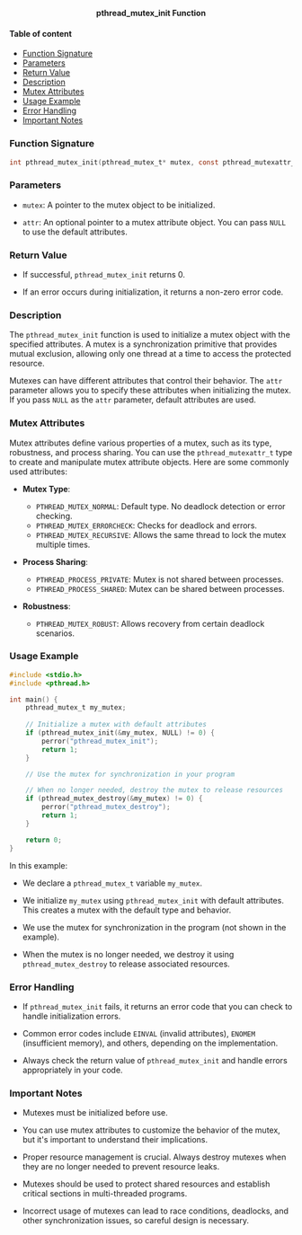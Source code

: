 **<div align="center" >pthread_mutex_init Function</div>**

#### Table of content

- [Function Signature](#function-signature)
- [Parameters](#parameters)
- [Return Value](#return-value)
- [Description](#description)
- [Mutex Attributes](#mutex-attributes)
- [Usage Example](#usage-example)
- [Error Handling](#error-handling)
- [Important Notes](#important-notes)

### Function Signature

```c
int pthread_mutex_init(pthread_mutex_t* mutex, const pthread_mutexattr_t* attr);
```

### Parameters

- `mutex`: A pointer to the mutex object to be initialized.

- `attr`: An optional pointer to a mutex attribute object. You can pass `NULL` to use the default attributes.

### Return Value

- If successful, `pthread_mutex_init` returns 0.

- If an error occurs during initialization, it returns a non-zero error code.

### Description

The `pthread_mutex_init` function is used to initialize a mutex object with the specified attributes. A mutex is a synchronization primitive that provides mutual exclusion, allowing only one thread at a time to access the protected resource.

Mutexes can have different attributes that control their behavior. The `attr` parameter allows you to specify these attributes when initializing the mutex. If you pass `NULL` as the `attr` parameter, default attributes are used.

### Mutex Attributes

Mutex attributes define various properties of a mutex, such as its type, robustness, and process sharing. You can use the `pthread_mutexattr_t` type to create and manipulate mutex attribute objects. Here are some commonly used attributes:

- **Mutex Type**:
  - `PTHREAD_MUTEX_NORMAL`: Default type. No deadlock detection or error checking.
  - `PTHREAD_MUTEX_ERRORCHECK`: Checks for deadlock and errors.
  - `PTHREAD_MUTEX_RECURSIVE`: Allows the same thread to lock the mutex multiple times.

- **Process Sharing**:
  - `PTHREAD_PROCESS_PRIVATE`: Mutex is not shared between processes.
  - `PTHREAD_PROCESS_SHARED`: Mutex can be shared between processes.

- **Robustness**:
  - `PTHREAD_MUTEX_ROBUST`: Allows recovery from certain deadlock scenarios.

### Usage Example

```c
#include <stdio.h>
#include <pthread.h>

int main() {
    pthread_mutex_t my_mutex;
    
    // Initialize a mutex with default attributes
    if (pthread_mutex_init(&my_mutex, NULL) != 0) {
        perror("pthread_mutex_init");
        return 1;
    }

    // Use the mutex for synchronization in your program

    // When no longer needed, destroy the mutex to release resources
    if (pthread_mutex_destroy(&my_mutex) != 0) {
        perror("pthread_mutex_destroy");
        return 1;
    }

    return 0;
}
```

In this example:

- We declare a `pthread_mutex_t` variable `my_mutex`.

- We initialize `my_mutex` using `pthread_mutex_init` with default attributes. This creates a mutex with the default type and behavior.

- We use the mutex for synchronization in the program (not shown in the example).

- When the mutex is no longer needed, we destroy it using `pthread_mutex_destroy` to release associated resources.

### Error Handling

- If `pthread_mutex_init` fails, it returns an error code that you can check to handle initialization errors.

- Common error codes include `EINVAL` (invalid attributes), `ENOMEM` (insufficient memory), and others, depending on the implementation.

- Always check the return value of `pthread_mutex_init` and handle errors appropriately in your code.

### Important Notes

- Mutexes must be initialized before use.

- You can use mutex attributes to customize the behavior of the mutex, but it's important to understand their implications.

- Proper resource management is crucial. Always destroy mutexes when they are no longer needed to prevent resource leaks.

- Mutexes should be used to protect shared resources and establish critical sections in multi-threaded programs.

- Incorrect usage of mutexes can lead to race conditions, deadlocks, and other synchronization issues, so careful design is necessary.
